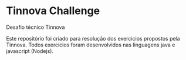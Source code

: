 # Tinnova Challenge
Desafio técnico Tinnova

Este repositório foi criado para resolução dos exercicios propostos pela Tinnova. Todos exercícios foram desenvolvidos nas linguagens java e javascript (Nodejs).

